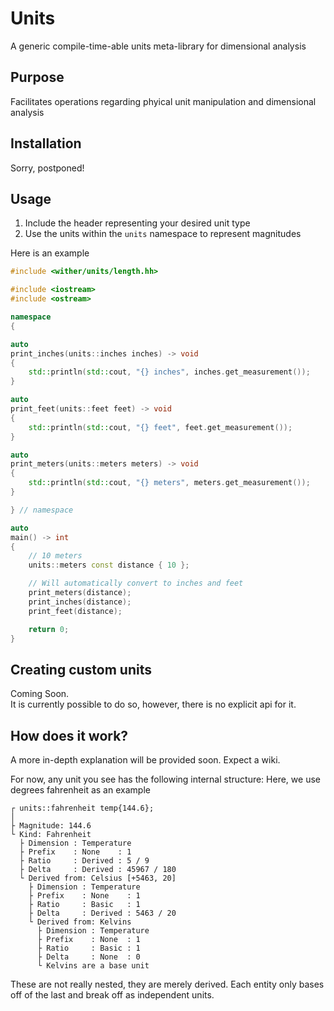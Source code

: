 # Units

A generic compile-time-able units meta-library for dimensional analysis

## Purpose
Facilitates operations regarding phyical unit manipulation and dimensional
analysis

## Installation
Sorry, postponed!

## Usage
1. Include the header representing your desired unit type
2. Use the units within the `units` namespace to represent magnitudes

Here is an example

```cpp
#include <wither/units/length.hh>

#include <iostream>
#include <ostream>

namespace
{

auto
print_inches(units::inches inches) -> void
{
    std::println(std::cout, "{} inches", inches.get_measurement());
}

auto
print_feet(units::feet feet) -> void
{
    std::println(std::cout, "{} feet", feet.get_measurement());
}

auto
print_meters(units::meters meters) -> void
{
    std::println(std::cout, "{} meters", meters.get_measurement());
}

} // namespace

auto
main() -> int
{
    // 10 meters
    units::meters const distance { 10 };

    // Will automatically convert to inches and feet
    print_meters(distance);
    print_inches(distance);
    print_feet(distance);

    return 0;
}

```

## Creating custom units
Coming Soon. \
It is currently possible to do so, however, there is no explicit api for it.

## How does it work?
A more in-depth explanation will be provided soon. Expect a wiki.

For now, any unit you see has the following internal structure:
Here, we use degrees fahrenheit as an example

```
┌ units::fahrenheit temp{144.6};
│
├ Magnitude: 144.6
└ Kind: Fahrenheit
  ├ Dimension : Temperature
  ├ Prefix    : None    : 1
  ├ Ratio     : Derived : 5 / 9
  ├ Delta     : Derived : 45967 / 180
  └ Derived from: Celsius [+5463, 20]
    ├ Dimension : Temperature
    ├ Prefix    : None    : 1
    ├ Ratio     : Basic   : 1
    ├ Delta     : Derived : 5463 / 20
    └ Derived from: Kelvins
      ├ Dimension : Temperature
      ├ Prefix    : None  : 1
      ├ Ratio     : Basic : 1
      ├ Delta     : None  : 0
      └ Kelvins are a base unit
```

These are not really nested, they are merely derived. Each entity only bases off
of the last and break off as independent units.


